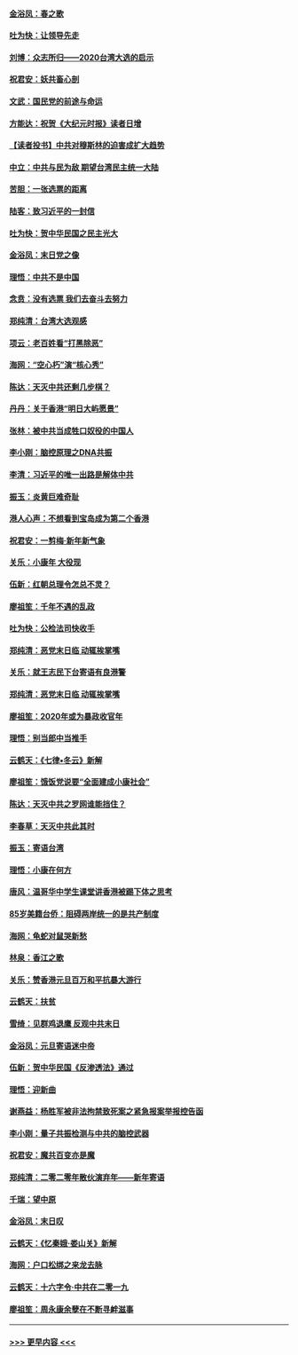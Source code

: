#### [金浴凤：春之歌](../pages/nsc993/n11797687.md?t=01170131) 
#### [吐为快：让领导先走](../pages/nsc993/n11797512.md?t=01170131) 
#### [刘博：众志所归——2020台湾大选的启示](../pages/nsc993/n11796878.md?t=01170131) 
#### [祝君安：妖共畜心剖](../pages/nsc993/n11794273.md?t=01170131) 
#### [文武：国民党的前途与命运](../pages/nsc993/n11794198.md?t=01170131) 
#### [方能达：祝贺《大纪元时报》读者日增](../pages/nsc993/n11793807.md?t=01170131) 
#### [【读者投书】中共对穆斯林的迫害成扩大趋势](../pages/nsc993/n11791371.md?t=01170131) 
#### [中立：中共与民为敌 期望台湾民主统一大陆](../pages/nsc993/n11790392.md?t=01170131) 
#### [苦胆：一张选票的距离](../pages/nsc993/n11788914.md?t=01170131) 
#### [陆客：致习近平的一封信](../pages/nsc993/n11788867.md?t=01170131) 
#### [吐为快：贺中华民国之民主光大](../pages/nsc993/n11788618.md?t=01170131) 
#### [金浴凤：末日党之像](../pages/nsc993/n11787475.md?t=01170131) 
#### [理悟：中共不是中国](../pages/nsc993/n11787463.md?t=01170131) 
#### [念贲：没有选票  我们去奋斗去努力](../pages/nsc993/n11787398.md?t=01170131) 
#### [郑纯清：台湾大选观感](../pages/nsc993/n11786210.md?t=01170131) 
#### [项云：老百姓看“打黑除恶”](../pages/nsc993/n11785398.md?t=01170131) 
#### [海网：“空心朽”演“核心秀”](../pages/nsc993/n11783874.md?t=01170131) 
#### [陈达：天灭中共还剩几步棋？](../pages/nsc993/n11783719.md?t=01170131) 
#### [丹丹：关于香港“明日大屿愿景”](../pages/nsc993/n11783273.md?t=01170131) 
#### [张林：被中共当成牲口奴役的中国人](../pages/nsc993/n11782397.md?t=01170131) 
#### [李小刚：脑控原理之DNA共振](../pages/nsc993/n11780962.md?t=01170131) 
#### [李清：习近平的唯一出路是解体中共](../pages/nsc993/n11780866.md?t=01170131) 
#### [振玉：炎黄巨难奇耻](../pages/nsc993/n11779632.md?t=01170131) 
#### [港人心声：不想看到宝岛成为第二个香港](../pages/nsc993/n11778817.md?t=01170131) 
#### [祝君安：一剪梅‧新年新气象](../pages/nsc993/n11776340.md?t=01170131) 
#### [关乐：小康年 大役现](../pages/nsc993/n11774213.md?t=01170131) 
#### [伍新：红朝总理令怎总不灵？](../pages/nsc993/n11770813.md?t=01170131) 
#### [廖祖笙：千年不遇的乱政](../pages/nsc993/n11770373.md?t=01170131) 
#### [吐为快：公检法司快收手](../pages/nsc993/n11770359.md?t=01170131) 
#### [郑纯清：恶党末日临 动辄挨掌嘴](../pages/nsc993/n11769912.md?t=01170131) 
#### [关乐：就王志民下台寄语有良港警](../pages/nsc993/n11769903.md?t=01170131) 
#### [郑纯清：恶党末日临 动辄挨掌嘴](../pages/nsc993/n11769356.md?t=01170131) 
#### [廖祖笙：2020年或为暴政收官年](../pages/nsc993/n11768216.md?t=01170131) 
#### [理悟：别当郎中当推手](../pages/nsc993/n11768243.md?t=01170131) 
#### [云鹤天：《七律▪冬云》新解](../pages/nsc993/n11768204.md?t=01170131) 
#### [廖祖笙：饿饭党说要“全面建成小康社会”](../pages/nsc993/n11767482.md?t=01170131) 
#### [陈达：天灭中共之罗网谁能挡住？](../pages/nsc993/n11767465.md?t=01170131) 
#### [李春草：天灭中共此其时](../pages/nsc993/n11767452.md?t=01170131) 
#### [振玉：寄语台湾](../pages/nsc993/n11767432.md?t=01170131) 
#### [理悟：小康在何方](../pages/nsc993/n11767394.md?t=01170131) 
#### [唐风：温哥华中学生课堂讲香港被踢下体之思考](../pages/nsc993/n11766848.md?t=01170131) 
#### [85岁美籍台侨：阻碍两岸统一的是共产制度](../pages/nsc993/n11765043.md?t=01170131) 
#### [海网：龟蛇对鼠哭新愁](../pages/nsc993/n11764895.md?t=01170131) 
#### [林泉：香江之歌](../pages/nsc993/n11764415.md?t=01170131) 
#### [关乐：赞香港元旦百万和平抗暴大游行](../pages/nsc993/n11764382.md?t=01170131) 
#### [云鹤天：扶贫](../pages/nsc993/n11764245.md?t=01170131) 
#### [雪绮：见群鸡退鹰  反观中共末日](../pages/nsc993/n11762112.md?t=01170131) 
#### [金浴凤：元旦寄语迷中帝](../pages/nsc993/n11761788.md?t=01170131) 
#### [伍新：贺中华民国《反渗透法》通过](../pages/nsc993/n11761994.md?t=01170131) 
#### [理悟：迎新曲](../pages/nsc993/n11761152.md?t=01170131) 
#### [谢燕益：杨胜军被非法拘禁致死案之紧急报案举报控告函](../pages/nsc993/n11756134.md?t=01170131) 
#### [李小刚：量子共振检测与中共的脑控武器](../pages/nsc993/n11754518.md?t=01170131) 
#### [祝君安：魔共百变亦是魔](../pages/nsc993/n11754469.md?t=01170131) 
#### [郑纯清：二零二零年散伙演弃年——新年寄语](../pages/nsc993/n11754195.md?t=01170131) 
#### [千瑞：望中原](../pages/nsc993/n11754159.md?t=01170131) 
#### [金浴凤：末日叹](../pages/nsc993/n11752359.md?t=01170131) 
#### [云鹤天：《忆秦娥‧娄山关》新解](../pages/nsc993/n11752348.md?t=01170131) 
#### [海网：户口松绑之来龙去脉](../pages/nsc993/n11752328.md?t=01170131) 
#### [云鹤天：十六字令‧中共在二零一九](../pages/nsc993/n11752305.md?t=01170131) 
#### [廖祖笙：周永康余孽在不断寻衅滋事](../pages/nsc993/n11751013.md?t=01170131) 

----
#### [ >>> 更早内容 <<< ](../indexes/nsc993-earlier.md)
